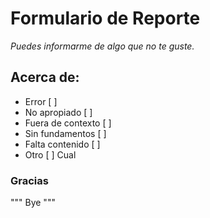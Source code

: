 # Formulario de Reporte
_Puedes informarme de algo que no te guste._

## Acerca de:
* Error [ ]
* No apropiado [ ]
* Fuera de contexto [ ]
* Sin fundamentos [ ]
* Falta contenido [ ]
* Otro [ ]
 Cual
 
### Gracias
""" 
 Bye
"""
